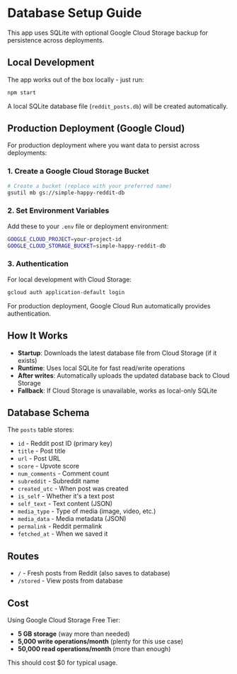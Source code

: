 # Database Setup Guide

This app uses SQLite with optional Google Cloud Storage backup for persistence across deployments.

## Local Development

The app works out of the box locally - just run:

```bash
npm start
```

A local SQLite database file (`reddit_posts.db`) will be created automatically.

## Production Deployment (Google Cloud)

For production deployment where you want data to persist across deployments:

### 1. Create a Google Cloud Storage Bucket

```bash
# Create a bucket (replace with your preferred name)
gsutil mb gs://simple-happy-reddit-db
```

### 2. Set Environment Variables

Add these to your `.env` file or deployment environment:

```bash
GOOGLE_CLOUD_PROJECT=your-project-id
GOOGLE_CLOUD_STORAGE_BUCKET=simple-happy-reddit-db
```

### 3. Authentication

For local development with Cloud Storage:

```bash
gcloud auth application-default login
```

For production deployment, Google Cloud Run automatically provides authentication.

## How It Works

- **Startup**: Downloads the latest database file from Cloud Storage (if it exists)
- **Runtime**: Uses local SQLite for fast read/write operations
- **After writes**: Automatically uploads the updated database back to Cloud Storage
- **Fallback**: If Cloud Storage is unavailable, works as local-only SQLite

## Database Schema

The `posts` table stores:

- `id` - Reddit post ID (primary key)
- `title` - Post title
- `url` - Post URL
- `score` - Upvote score
- `num_comments` - Comment count
- `subreddit` - Subreddit name
- `created_utc` - When post was created
- `is_self` - Whether it's a text post
- `self_text` - Text content (JSON)
- `media_type` - Type of media (image, video, etc.)
- `media_data` - Media metadata (JSON)
- `permalink` - Reddit permalink
- `fetched_at` - When we saved it

## Routes

- `/` - Fresh posts from Reddit (also saves to database)
- `/stored` - View posts from database

## Cost

Using Google Cloud Storage Free Tier:

- **5 GB storage** (way more than needed)
- **5,000 write operations/month** (plenty for this use case)
- **50,000 read operations/month** (more than enough)

This should cost $0 for typical usage.
